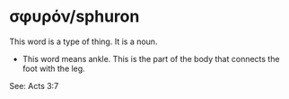 # σφυρόν/sphuron
This word is a type of thing. It is a noun.
* This word means ankle. This is the part of the body that connects the foot with the leg.

See: Acts 3:7
